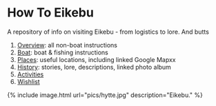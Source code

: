 # How To Eikebu

A repository of info on visiting Eikebu - from logistics to lore. And butts 

1. [Overview](overview.md): all non-boat instructions
2. [Boat](boat.md): boat & fishing instructions
3. [Places](places.md): useful locations, including linked Google Mapxx
4. [History](history.md): stories, lore, descriptions, linked photo album
5. [Activities](activities.md)
6. [Wishlist](wishlist.md)

{% include image.html url="pics/hytte.jpg" description="Eikebu." %}
